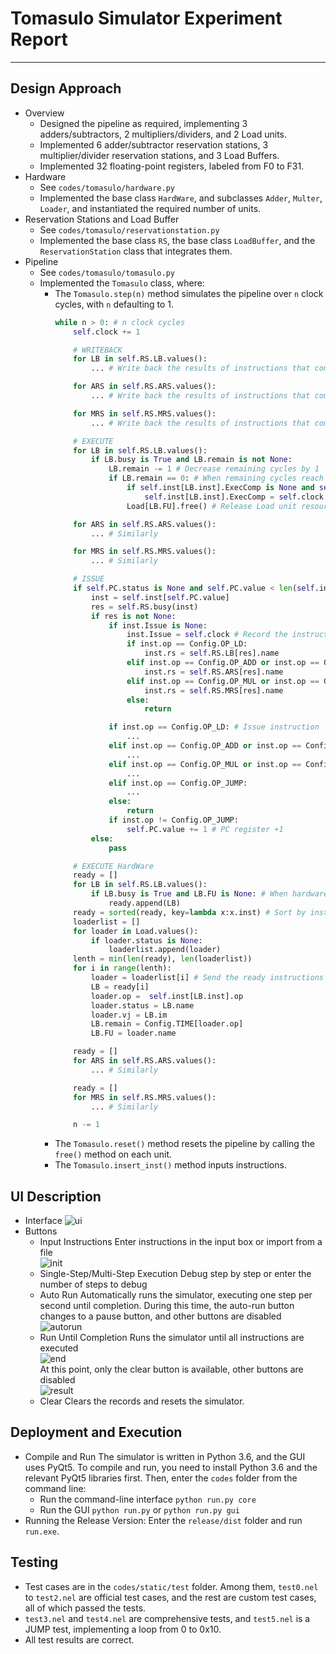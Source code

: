 # Tomasulo Simulator Experiment Report

---
## Design Approach
- Overview
    - Designed the pipeline as required, implementing 3 adders/subtractors, 2 multipliers/dividers, and 2 Load units.
    - Implemented 6 adder/subtractor reservation stations, 3 multiplier/divider reservation stations, and 3 Load Buffers.
    - Implemented 32 floating-point registers, labeled from F0 to F31.
- Hardware
    - See `codes/tomasulo/hardware.py`
    - Implemented the base class `HardWare`, and subclasses `Adder`, `Multer`, `Loader`, and instantiated the required number of units.
- Reservation Stations and Load Buffer
    - See `codes/tomasulo/reservationstation.py`
    - Implemented the base class `RS`, the base class `LoadBuffer`, and the `ReservationStation` class that integrates them.
- Pipeline
    - See `codes/tomasulo/tomasulo.py`
    - Implemented the `Tomasulo` class, where:
        - The `Tomasulo.step(n)` method simulates the pipeline over `n` clock cycles, with `n` defaulting to 1.
            ```python
            while n > 0: # n clock cycles
                self.clock += 1

                # WRITEBACK
                for LB in self.RS.LB.values():
                    ... # Write back the results of instructions that completed in the Load Buffer

                for ARS in self.RS.ARS.values():
                    ... # Write back the results of instructions that completed in the adder/subtractor reservation station

                for MRS in self.RS.MRS.values():
                    ... # Write back the results of instructions that completed in the multiplier/divider reservation station

                # EXECUTE
                for LB in self.RS.LB.values():
                    if LB.busy is True and LB.remain is not None:
                        LB.remain -= 1 # Decrease remaining cycles by 1
                        if LB.remain == 0: # When remaining cycles reach 0, record the instruction completion time
                            if self.inst[LB.inst].ExecComp is None and self.inst[LB.inst].rs == LB.name:
                                self.inst[LB.inst].ExecComp = self.clock
                            Load[LB.FU].free() # Release Load unit resources

                for ARS in self.RS.ARS.values():
                    ... # Similarly

                for MRS in self.RS.MRS.values():
                    ... # Similarly

                # ISSUE
                if self.PC.status is None and self.PC.value < len(self.inst): # If there are instructions to issue
                    inst = self.inst[self.PC.value]
                    res = self.RS.busy(inst)
                    if res is not None:
                        if inst.Issue is None:
                            inst.Issue = self.clock # Record the instruction issue time and the name of the issuing reservation station
                            if inst.op == Config.OP_LD:
                                inst.rs = self.RS.LB[res].name
                            elif inst.op == Config.OP_ADD or inst.op == Config.OP_SUB or inst.op == Config.OP_JUMP:
                                inst.rs = self.RS.ARS[res].name
                            elif inst.op == Config.OP_MUL or inst.op == Config.OP_DIV:
                                inst.rs = self.RS.MRS[res].name
                            else:
                                return

                        if inst.op == Config.OP_LD: # Issue instruction
                            ...
                        elif inst.op == Config.OP_ADD or inst.op == Config.OP_SUB:
                            ...
                        elif inst.op == Config.OP_MUL or inst.op == Config.OP_DIV:
                            ...
                        elif inst.op == Config.OP_JUMP:
                            ...
                        else:
                            return
                        if inst.op != Config.OP_JUMP:
                            self.PC.value += 1 # PC register +1
                    else:
                        pass

                # EXECUTE HardWare
                ready = []
                for LB in self.RS.LB.values():
                    if LB.busy is True and LB.FU is None: # When hardware is ready, fetch the ready instructions from the reservation station
                        ready.append(LB)
                ready = sorted(ready, key=lambda x:x.inst) # Sort by instruction ID
                loaderlist = []
                for loader in Load.values():
                    if loader.status is None:
                        loaderlist.append(loader)
                lenth = min(len(ready), len(loaderlist))
                for i in range(lenth):
                    loader = loaderlist[i] # Send the ready instructions to hardware for execution
                    LB = ready[i]
                    loader.op =  self.inst[LB.inst].op
                    loader.status = LB.name
                    loader.vj = LB.im
                    LB.remain = Config.TIME[loader.op]
                    LB.FU = loader.name

                ready = []
                for ARS in self.RS.ARS.values():
                    ... # Similarly

                ready = []
                for MRS in self.RS.MRS.values():
                    ... # Similarly

                n -= 1
            ```
        - The `Tomasulo.reset()` method resets the pipeline by calling the `free()` method on each unit.
        - The `Tomasulo.insert_inst()` method inputs instructions.

## UI Description
- Interface
    ![ui](./ui.png)
- Buttons
    - Input Instructions
        Enter instructions in the input box or import from a file  
        ![init](./init.png)  
    - Single-Step/Multi-Step Execution
        Debug step by step or enter the number of steps to debug  
    - Auto Run
        Automatically runs the simulator, executing one step per second until completion. During this time, the auto-run button changes to a pause button, and other buttons are disabled  
        ![autorun](./autorun.png)  
    - Run Until Completion
        Runs the simulator until all instructions are executed  
        ![end](./end.png)  
        At this point, only the clear button is available, other buttons are disabled  
        ![result](./result.png)  
    - Clear
        Clears the records and resets the simulator.

## Deployment and Execution
- Compile and Run
    The simulator is written in Python 3.6, and the GUI uses PyQt5. To compile and run, you need to install Python 3.6 and the relevant PyQt5 libraries first. Then, enter the `codes` folder from the command line:  
    - Run the command-line interface
        `python run.py core`  
    - Run the GUI
        `python run.py` or `python run.py gui`  
- Running the Release Version:
    Enter the `release/dist` folder and run `run.exe`.

## Testing
- Test cases are in the `codes/static/test` folder. Among them, `test0.nel` to `test2.nel` are official test cases, and the rest are custom test cases, all of which passed the tests.
- `test3.nel` and `test4.nel` are comprehensive tests, and `test5.nel` is a JUMP test, implementing a loop from 0 to 0x10.
- All test results are correct.
